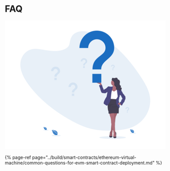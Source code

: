 # FAQ

![](../.gitbook/assets/undraw_questions_75e0.png)

{% page-ref page="../build/smart-contracts/ethereum-virtual-machine/common-questions-for-evm-smart-contract-deployment.md" %}



